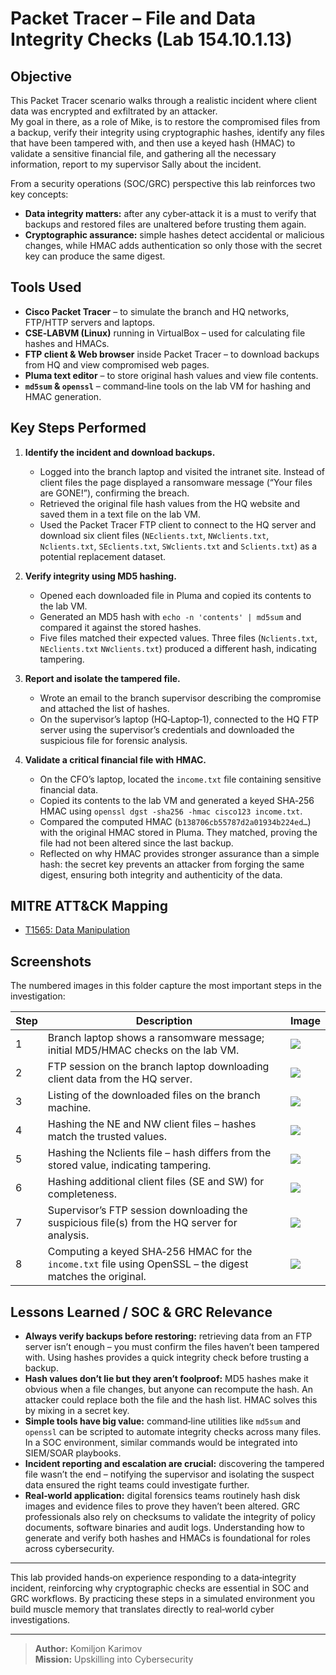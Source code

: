 # Packet Tracer – File and Data Integrity Checks (Lab 154.10.1.13)

## Objective

This Packet Tracer scenario walks through a realistic incident where client data was encrypted and exfiltrated by an attacker.  
My goal in there, as a role of Mike, is to restore the compromised files from a backup, verify their integrity using cryptographic hashes, identify any files that have been tampered with, and then use a keyed hash (HMAC) to validate a sensitive financial file, and gathering all the necessary information, report to my supervisor Sally about the incident.   

From a security operations (SOC/GRC) perspective this lab reinforces two key concepts:

- **Data integrity matters:** after any cyber‑attack it is a must to verify that backups and restored files are unaltered before trusting them again.  
- **Cryptographic assurance:** simple hashes detect accidental or malicious changes, while HMAC adds authentication so only those with the secret key can produce the same digest.

## Tools Used

- **Cisco Packet Tracer** – to simulate the branch and HQ networks, FTP/HTTP servers and laptops.  
- **CSE‑LABVM (Linux)** running in VirtualBox – used for calculating file hashes and HMACs.  
- **FTP client & Web browser** inside Packet Tracer – to download backups from HQ and view compromised web pages.  
- **Pluma text editor** – to store original hash values and view file contents.  
- **`md5sum` & `openssl`** – command‑line tools on the lab VM for hashing and HMAC generation.  

## Key Steps Performed

1. **Identify the incident and download backups.**  
   - Logged into the branch laptop and visited the intranet site.  Instead of client files the page displayed a ransomware message (“Your files are GONE!”), confirming the breach.  
   - Retrieved the original file hash values from the HQ website and saved them in a text file on the lab VM.  
   - Used the Packet Tracer FTP client to connect to the HQ server and download six client files (`NEclients.txt`, `NWclients.txt`, `Nclients.txt`, `SEclients.txt`, `SWclients.txt` and `Sclients.txt`) as a potential replacement dataset.

2. **Verify integrity using MD5 hashing.**  
   - Opened each downloaded file in Pluma and copied its contents to the lab VM.  
   - Generated an MD5 hash with `echo -n 'contents' | md5sum` and compared it against the stored hashes.  
   - Five files matched their expected values.  Three files (`Nclients.txt`, `NEclients.txt` `NWclients.txt`) produced a different hash, indicating tampering.  

3. **Report and isolate the tampered file.**  
   - Wrote an email to the branch supervisor describing the compromise and attached the list of hashes.  
   - On the supervisor’s laptop (HQ‑Laptop‑1), connected to the HQ FTP server using the supervisor’s credentials and downloaded the suspicious file for forensic analysis.

4. **Validate a critical financial file with HMAC.**  
   - On the CFO’s laptop, located the `income.txt` file containing sensitive financial data.  
   - Copied its contents to the lab VM and generated a keyed SHA‑256 HMAC using `openssl dgst -sha256 -hmac cisco123 income.txt`.  
   - Compared the computed HMAC (`b138706cb55787d2a01934b224ed…`) with the original HMAC stored in Pluma.  They matched, proving the file had not been altered since the last backup.  
   - Reflected on why HMAC provides stronger assurance than a simple hash: the secret key prevents an attacker from forging the same digest, ensuring both integrity and authenticity of the data.

## MITRE ATT&CK Mapping
- [T1565: Data Manipulation](https://attack.mitre.org/techniques/T1565/)

## Screenshots

The numbered images in this folder capture the most important steps in the investigation:

| Step | Description | Image |
|-----|-------------|------|
|1|Branch laptop shows a ransomware message; initial MD5/HMAC checks on the lab VM.|![](screenshots/1.png)|
|2|FTP session on the branch laptop downloading client data from the HQ server.|![](screenshots/2.png)|
|3|Listing of the downloaded files on the branch machine.|![](screenshots/3.png)|
|4|Hashing the NE and NW client files – hashes match the trusted values.|![](screenshots/5.png)|
|5|Hashing the Nclients file – hash differs from the stored value, indicating tampering.|![](screenshots/6.png)|
|6|Hashing additional client files (SE and SW) for completeness.|![](screenshots/7.png)|
|7|Supervisor’s FTP session downloading the suspicious file(s) from the HQ server for analysis.|![](screenshots/9.png)|
|8|Computing a keyed SHA‑256 HMAC for the `income.txt` file using OpenSSL – the digest matches the original.|![](screenshots/10.png)|

## Lessons Learned / SOC & GRC Relevance

- **Always verify backups before restoring:** retrieving data from an FTP server isn’t enough – you must confirm the files haven’t been tampered with. Using hashes provides a quick integrity check before trusting a backup.  
- **Hash values don’t lie but they aren’t foolproof:** MD5 hashes make it obvious when a file changes, but anyone can recompute the hash. An attacker could replace both the file and the hash list. HMAC solves this by mixing in a secret key.  
- **Simple tools have big value:** command‑line utilities like `md5sum` and `openssl` can be scripted to automate integrity checks across many files. In a SOC environment, similar commands would be integrated into SIEM/SOAR playbooks.  
- **Incident reporting and escalation are crucial:** discovering the tampered file wasn’t the end – notifying the supervisor and isolating the suspect data ensured the right teams could investigate further.  
- **Real‑world application:** digital forensics teams routinely hash disk images and evidence files to prove they haven’t been altered. GRC professionals also rely on checksums to validate the integrity of policy documents, software binaries and audit logs. Understanding how to generate and verify both hashes and HMACs is foundational for roles across cybersecurity.

---

This lab provided hands‑on experience responding to a data‑integrity incident, reinforcing why cryptographic checks are essential in SOC and GRC workflows. By practicing these steps in a simulated environment you build muscle memory that translates directly to real‑world cyber investigations.

---

> **Author:** Komiljon Karimov  
> **Mission:** Upskilling into Cybersecurity

